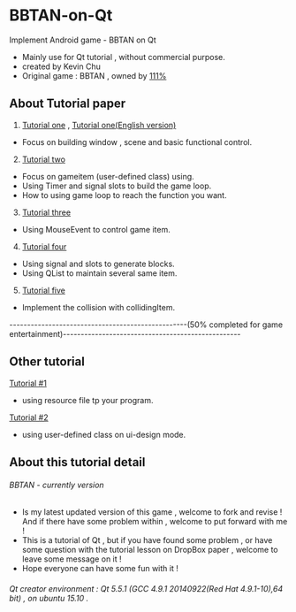 # BBTAN-on-Qt
Implement Android game - BBTAN on Qt
* Mainly use for Qt tutorial , without commercial purpose.
* created by Kevin Chu
* Original game : BBTAN , owned by [111%](https://play.google.com/store/apps/dev?id=7769366979601471884&hl=zh_TW)

## About Tutorial paper
1. [Tutorial one](https://paper.dropbox.com/doc/Qt-How-to-make-BBTAN-on-Qt-1-B1wm7QzlR7zeI5u7nFCk6) , 
[Tutorial one(English version)](https://paper.dropbox.com/doc/Qt-How-to-make-BBTAN-on-QtEnglish-version-1-lby9G09VhzkZdim1Id3xv)
  * Focus on building window , scene and basic functional control.
2. [Tutorial two](https://paper.dropbox.com/doc/Qt-How-to-make-BBTAN-on-Qt-2-kv6zS0urVCMruNzIcFici)
  * Focus on gameitem (user-defined class) using.
  * Using Timer and signal slots to build the game loop.
  * How to using game loop to reach the function you want.
3. [Tutorial three](https://paper.dropbox.com/doc/Qt-How-to-make-BBTAN-on-Qt3-wlBB8Wg7jVUkSKvjKuFM5)
  * Using MouseEvent to control game item.
4. [Tutorial four](https://paper.dropbox.com/doc/Qt-How-to-make-BBTAN-on-Qt4-KZYFf1bpPSdFde8X2mdqm)
  * Using signal and slots to generate blocks.
  * Using QList to maintain several same item.
5. [Tutorial five](https://paper.dropbox.com/doc/Qt-How-to-make-BBTAN-on-Qt5-GZ001PnQ7bk9USliENARE)
  * Implement the collision with collidingItem.

--------------------------------------------------(50% completed for game entertainment)--------------------------------------------------

## Other tutorial 
[Tutorial #1](https://paper.dropbox.com/doc/Qt-How-to-make-Resource-file-EKB3RtA5kguXl14MFPRFR)
  * using resource file tp your program.

[Tutorial #2](https://paper.dropbox.com/doc/Qt-How-to-Using-our-Class-in-UI-design-ptvivgkwOkJaLpyGFNfno)
  * using user-defined class on ui-design mode.

## About this tutorial detail

###### BBTAN - currently version
* Is my latest updated version of this game , welcome to fork and revise ! And if there have some problem within , welcome to put forward with me !
* This is a tutorial of Qt , but if you have found some problem , or have some question with the tutorial lesson on DropBox paper , welcome to leave some message on it ! 
* Hope everyone can have some fun with it !

###### Qt creator environment : Qt 5.5.1 (GCC 4.9.1 20140922(Red Hat 4.9.1-10),64 bit) , on ubuntu 15.10 .
